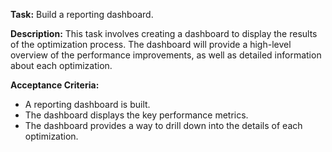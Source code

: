 **Task:** Build a reporting dashboard.

**Description:**
This task involves creating a dashboard to display the results of the optimization process. The dashboard will provide a high-level overview of the performance improvements, as well as detailed information about each optimization.

**Acceptance Criteria:**
- A reporting dashboard is built.
- The dashboard displays the key performance metrics.
- The dashboard provides a way to drill down into the details of each optimization.
